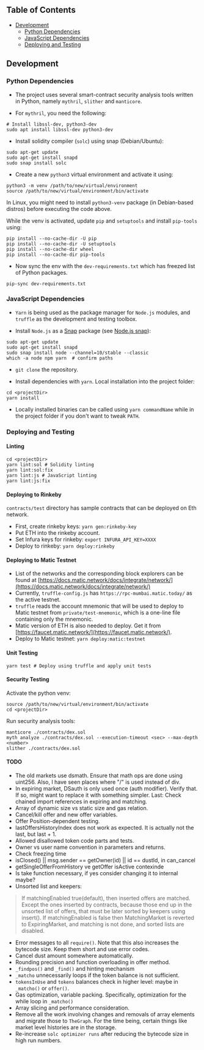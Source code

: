 ## Table of Contents
+ [Development](#development)
    + [Python Dependencies](#python-dependencies)
    + [JavaScript Dependencies](#javascript-dependencies)
    + [Deploying and Testing](#deploying-and-testing)

## Development
### Python Dependencies
+ The project uses several smart-contract security analysis tools written in Python, namely
`mythril`, `slither` and `manticore`.

+ For `mythril`, you need the following:
```shell
# Install libssl-dev, python3-dev
sudo apt install libssl-dev python3-dev
```

+ Install solidity compiler (`solc`) using snap (Debian/Ubuntu):
```shell
sudo apt-get update
sudo apt-get install snapd
sudo snap install solc
```

+ Create a new `python3` virtual environment and activate it using:
```shell
python3 -m venv /path/to/new/virtual/environment
source /path/to/new/virtual/environment/bin/activate
```
In Linux, you might need to install `python3-venv` package (in Debian-based distros) before executing the code above.

While the venv is activated, update `pip` and `setuptools` and install `pip-tools` using:
```shell
pip install --no-cache-dir -U pip
pip install --no-cache-dir -U setuptools
pip install --no-cache-dir wheel
pip install --no-cache-dir pip-tools
```

+ Now sync the env with the `dev-requirements.txt` which has freezed list of Python packages.
```shell
pip-sync dev-requirements.txt
```

### JavaScript Dependencies
+ `Yarn` is being used as the package manager for `Node.js` modules, and `truffle` as the development and testing toolbox.

+ Install `Node.js` as a [Snap](https://snapcraft.io/) package (see [Node.js snap](https://github.com/nodesource/distributions/blob/master/README.md#snap)):
```shell
sudo apt-get update
sudo apt-get install snapd
sudo snap install node --channel=10/stable --classic
which -a node npm yarn  # confirm paths
```

+ `git clone` the repository.

+ Install dependencies with `yarn`. Local installation into the project folder:
```shell
cd <projectDir>
yarn install
```
+ Locally installed binaries can be called using `yarn commandName` while in the project folder if you don't want to tweak `PATH`.

### Deploying and Testing
#### Linting
```shell
cd <projectDir>
yarn lint:sol # Solidity linting
yarn lint:sol:fix
yarn lint:js # JavaScript linting
yarn lint:js:fix
```

#### Deploying to Rinkeby
`contracts/test` directory has sample contracts that can be deployed on Eth network.
+ First, create rinkeby keys: `yarn gen:rinkeby-key`
+ Put ETH into the rinkeby account.
+ Set Infura keys for rinkeby: `export INFURA_API_KEY=XXXX`
+ Deploy to rinkeby: `yarn deploy:rinkeby`

#### Deploying to Matic Testnet
+ List of the networks and the corresponding block explorers can be found at [https://docs.matic.network/docs/integrate/network/](https://docs.matic.network/docs/integrate/network/)
+ Currently, `truffle-config.js` has `https://rpc-mumbai.matic.today/` as the active testnet.
+ `truffle` reads the account mnemonic that will be used to deploy to Matic testnet from `private/test-mnemonic`, which is a one-line file containing only the mnemonic.
+ Matic version of ETH is also needed to deploy. Get it from [https://faucet.matic.network/](https://faucet.matic.network/).
+ Deploy to Matic testnet: `yarn deploy:matic:testnet`

#### Unit Testing
```shell
yarn test # Deploy using truffle and apply unit tests
```

#### Security Testing
Activate the python venv:
```shell
source /path/to/new/virtual/environment/bin/activate
cd <projectDir>
```
Run security analysis tools:
```shell
manticore ./contracts/dex.sol
myth analyze ./contracts/dex.sol --execution-timeout <sec> --max-depth <number>
slither ./contracts/dex.sol
```
#### TODO
+ The old markets use dsmath. Ensure that math ops are done using uint256. Also, I have seen places where "/" is used instead of div.
+ In expiring market, DSauth is only used once (auth modifier). Verify that. If so, might want to replace it with something simpler.
Last: Check chained import references in expiring and matching.
+ Array of dynamic size vs static size and gas relation.
+ Cancel/kill offer and new offer variables.
+ Offer Position-dependent testing.
+ lastOffersHistoryIndex does not work as expected. It is actually not the last, but last + 1.
+ Allowed disallowed token code parts and tests.
+ Owner vs user name convention in parameters and returns.
+ Check freezing time
+ isClosed() || msg.sender == getOwner(id) || id == dustId, in can_cancel
+ getSingleOfferFromHistory ve getOffer isActive contexinde
+ Is take function necessary, if yes consider changing it to internal maybe?
+ Unsorted list and keepers:
> If matchingEnabled true(default), then inserted offers are matched. Except the ones inserted by contracts, because those end up in the unsorted list of offers, that must be later sorted by keepers using insert(). If matchingEnabled is false then MatchingMarket is reverted to ExpiringMarket, and matching is not done, and sorted lists are disabled.

+ Error messages to all `require()`. Note that this also increases the bytecode size. Keep them short and use error codes.
+ Cancel dust amount somewhere automatically.
+ Rounding precision and function overloading in offer method.
+ `_findpos()` and `_find()` and hinting mechanism
+ `_matcho` unnecessarily loops if the token balance is not sufficient.
+ `tokensInUse` and `tokens` balances check in higher level: maybe in `_matcho()` or `offer()`.
+ Gas optimization, variable packing. Specifically, optimization for the while loop in `_matcho()`
+ Array slicing and performance consideration.
+ Remove all the work involving changes and removals of array elements and migrate those to `TheGraph`. For the time being, certain things like market level histories are in the storage.
+ Re-increase `solc optimizer runs` after reducing the bytecode size in high run numbers.

